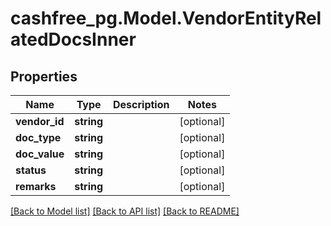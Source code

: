 # cashfree_pg.Model.VendorEntityRelatedDocsInner

## Properties

Name | Type | Description | Notes
------------ | ------------- | ------------- | -------------
**vendor_id** | **string** |  | [optional] 
**doc_type** | **string** |  | [optional] 
**doc_value** | **string** |  | [optional] 
**status** | **string** |  | [optional] 
**remarks** | **string** |  | [optional] 

[[Back to Model list]](../README.md#documentation-for-models) [[Back to API list]](../README.md#documentation-for-api-endpoints) [[Back to README]](../README.md)

